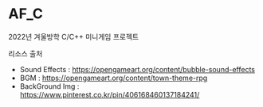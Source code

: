 # AF_C
2022년 겨울방학 C/C++ 미니게임 프로젝트

리소스 출처
 - Sound Effects : https://opengameart.org/content/bubble-sound-effects
 - BGM : https://opengameart.org/content/town-theme-rpg
 - BackGround Img : https://www.pinterest.co.kr/pin/406168460137184241/
